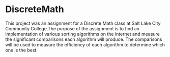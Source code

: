 # DiscreteMath

This project was an assignment for a Discrete Math class at Salt Lake City Community College.The purpose of the assignment is to find an implementation of various sorting algorithms on the internet and measure the significant comparisons each algorithm will produce. The comparisons will be used to measure the efficiency of each algorithm to determine which one is the best.
